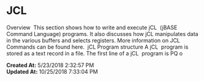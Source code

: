 # JCL

Overview  This section shows how to write and execute jCL  (jBASE Command Language) programs. It also discusses how jCL manipulates data in the various buffers and selects registers. More information on JCL Commands can be found here.  jCL Program structure A jCL  program is stored as a text record in a file. The first line of a jCL  program is PQ o  

**Created At:** 5/23/2018 2:32:57 PM  
**Updated At:** 10/25/2018 7:33:04 PM  

